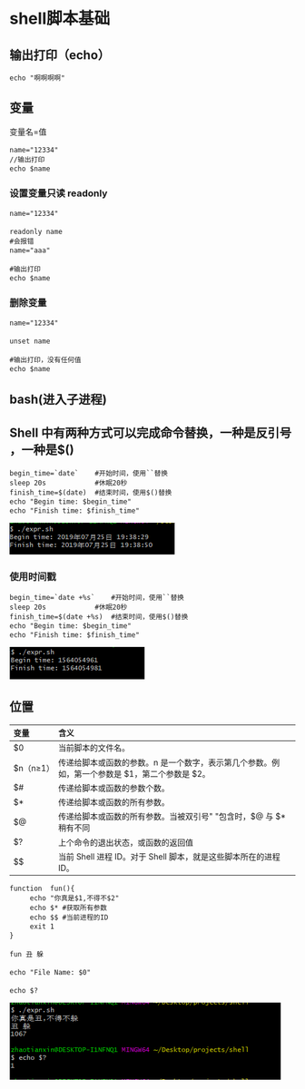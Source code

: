 # shell脚本基础

## 输出打印（echo）
`echo "啊啊啊啊" `

## 变量
变量名=值

```
name="12334"
//输出打印
echo $name
```
### 设置变量只读 readonly


```
name="12334"

readonly name
#会报错
name="aaa"

#输出打印
echo $name
```

### 删除变量


```
name="12334"

unset name

#输出打印，没有任何值
echo $name
```

## bash(进入子进程)

## Shell 中有两种方式可以完成命令替换，一种是反引号` `，一种是$()
```
begin_time=`date`    #开始时间，使用``替换
sleep 20s            #休眠20秒
finish_time=$(date)  #结束时间，使用$()替换
echo "Begin time: $begin_time"
echo "Finish time: $finish_time"
```
![](/img/shelldate1.png)

### 使用时间戳
```
begin_time=`date +%s`    #开始时间，使用``替换
sleep 20s            #休眠20秒
finish_time=$(date +%s)  #结束时间，使用$()替换
echo "Begin time: $begin_time"
echo "Finish time: $finish_time"
```
![](/img/shelldate2.png)

## 位置



变量|含义
:--|:--
$0|	当前脚本的文件名。
$n（n≥1）|	传递给脚本或函数的参数。n 是一个数字，表示第几个参数。例如，第一个参数是 $1，第二个参数是 $2。
$#|	传递给脚本或函数的参数个数。
$*|	传递给脚本或函数的所有参数。
$@|	传递给脚本或函数的所有参数。当被双引号" "包含时，$@ 与 $* 稍有不同
$?|	上个命令的退出状态，或函数的返回值
$$|	当前 Shell 进程 ID。对于 Shell 脚本，就是这些脚本所在的进程 ID。

```
function  fun(){
     echo "你真是$1,不得不$2"
     echo $* #获取所有参数
     echo $$ #当前进程的ID
     exit 1
}

fun 丑 躲

echo "File Name: $0"

echo $?
```
![](/img/shell$.png)


